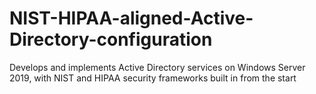 # NIST-HIPAA-aligned-Active-Directory-configuration
Develops and implements Active Directory services on Windows Server 2019, with NIST and HIPAA security frameworks built in from the start
